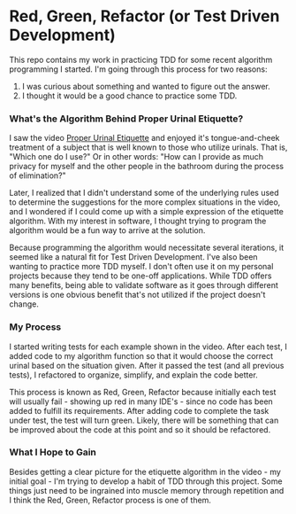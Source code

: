 # Red, Green, Refactor (or Test Driven Development)
This repo contains my work in practicing TDD for some recent algorithm programming I started. I'm going through this process for two reasons:
1. I was curious about something and wanted to figure out the answer.
2. I thought it would be a good chance to practice some TDD.

### What's the Algorithm Behind Proper Urinal Etiquette?
I saw the video [Proper Urinal Etiquette](https://www.youtube.com/watch?v=tKnWd3JVnfE&t=36s) and enjoyed it's tongue-and-cheek treatment of a subject that is well known to those who utilize urinals. That is, "Which one do I use?" Or in other words: "How can I provide as much privacy for myself and the other people in the bathroom during the process of elimination?"

Later, I realized that I didn't understand some of the underlying rules used to determine the suggestions for the more complex situations in the video, and I wondered if I could come up with a simple expression of the etiquette algorithm. With my interest in software, I thought trying to program the algorithm would be a fun way to arrive at the solution.

Because programming the algorithm would necessitate several iterations, it seemed like a natural fit for Test Driven Development. I've also been wanting to practice more TDD myself. I don't often use it on my personal projects because they tend to be one-off applications. While TDD offers many benefits, being able to validate software as it goes through different versions is one obvious benefit that's not utilized if the project doesn't change.

### My Process
I started writing tests for each example shown in the video. After each test, I added code to my algorithm function so that it would choose the correct urinal based on the situation given. After it passed the test (and all previous tests), I refactored to organize, simplify, and explain the code better.

This process is known as Red, Green, Refactor because initially each test will usually fail - showing up red in many IDE's - since no code has been added to fulfill its requirements. After adding code to complete the task under test, the test will turn green. Likely, there will be something that can be improved about the code at this point and so it should be refactored.

### What I Hope to Gain
Besides getting a clear picture for the etiquette algorithm in the video - my initial goal - I'm trying to develop a habit of TDD through this project. Some things just need to be ingrained into muscle memory through repetition and I think the Red, Green, Refactor process is one of them.
